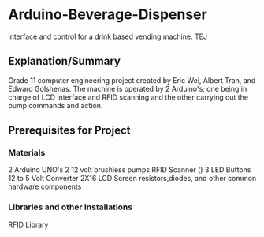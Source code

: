 # Arduino-Beverage-Dispenser
interface and control for a drink based vending machine. TEJ
## Explanation/Summary
Grade 11 computer engineering project created by Eric Wei, Albert Tran, and Edward Golshenas. 
The machine is operated by 2 Arduino's; one being in charge of LCD interface and RFID scanning and the other carrying out the pump commands and action. 
## Prerequisites for Project
### Materials
2 Arduino UNO's
2 12 volt brushless pumps
RFID Scanner ()
3 LED Buttons
12 to 5 Volt Converter
2X16 LCD Screen
resistors,diodes, and other common hardware components
### Libraries and other Installations
[RFID Library](https://www.velleman.eu/products/view/?id=435568)


